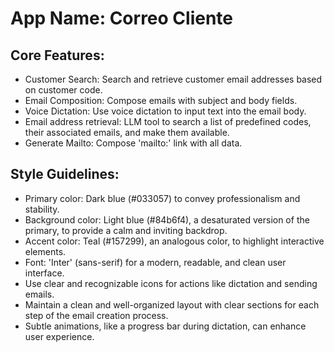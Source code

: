 # **App Name**: Correo Cliente

## Core Features:

- Customer Search: Search and retrieve customer email addresses based on customer code.
- Email Composition: Compose emails with subject and body fields.
- Voice Dictation: Use voice dictation to input text into the email body.
- Email address retrieval: LLM tool to search a list of predefined codes, their associated emails, and make them available.
- Generate Mailto: Compose 'mailto:' link with all data.

## Style Guidelines:

- Primary color: Dark blue (#033057) to convey professionalism and stability.
- Background color: Light blue (#84b6f4), a desaturated version of the primary, to provide a calm and inviting backdrop.
- Accent color: Teal (#157299), an analogous color, to highlight interactive elements.
- Font: 'Inter' (sans-serif) for a modern, readable, and clean user interface.
- Use clear and recognizable icons for actions like dictation and sending emails.
- Maintain a clean and well-organized layout with clear sections for each step of the email creation process.
- Subtle animations, like a progress bar during dictation, can enhance user experience.
